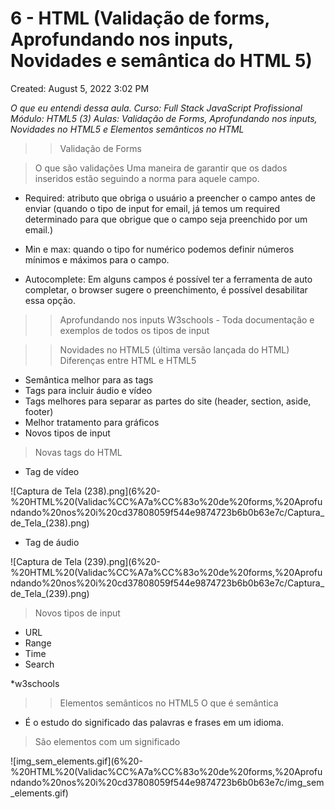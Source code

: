 # 6 - HTML (Validação de forms, Aprofundando nos inputs, Novidades e semântica do HTML 5)

Created: August 5, 2022 3:02 PM

*O que eu entendi dessa aula. 
Curso: Full Stack JavaScript Profissional
Módulo: HTML5 (3)
Aulas: Validação de Forms, Aprofundando nos inputs, Novidades no HTML5 e Elementos semânticos no HTML*

>>Validação de Forms

>O que são validações
Uma maneira de garantir que os dados inseridos estão seguindo a norma para aquele campo.
 - Required: atributo que obriga o usuário a preencher o campo antes de enviar (quando o tipo de input for email, já temos um required determinado para que obrigue que o campo seja preenchido por um email.)

 - Min e max: quando o tipo for numérico podemos definir números mínimos e máximos para o campo.

 - Autocomplete: Em alguns campos é possível ter a ferramenta de auto completar, o browser sugere o preenchimento, é possível desabilitar essa opção.

>>Aprofundando nos inputs
W3schools - Toda documentação e exemplos de todos os tipos de input

>>Novidades no HTML5 (última versão lançada do HTML)
>Diferenças entre HTML e HTML5
 - Semântica melhor para as tags
 - Tags para incluir áudio e vídeo
 - Tags melhores para separar as partes do site (header, section, aside, footer)
 - Melhor tratamento para gráficos
 - Novos tipos de input

>Novas tags do HTML
 - Tag de vídeo

![Captura de Tela (238).png](6%20-%20HTML%20(Validac%CC%A7a%CC%83o%20de%20forms,%20Aprofundando%20nos%20i%20cd37808059f544e9874723b6b0b63e7c/Captura_de_Tela_(238).png)

 - Tag de áudio

![Captura de Tela (239).png](6%20-%20HTML%20(Validac%CC%A7a%CC%83o%20de%20forms,%20Aprofundando%20nos%20i%20cd37808059f544e9874723b6b0b63e7c/Captura_de_Tela_(239).png)

>Novos tipos de input
 - URL
 - Range
 - Time
 - Search

*w3schools

>>Elementos semânticos no HTML5
>O que é semântica
 - É o estudo do significado das palavras e frases em um idioma.
>São elementos com um significado

![img_sem_elements.gif](6%20-%20HTML%20(Validac%CC%A7a%CC%83o%20de%20forms,%20Aprofundando%20nos%20i%20cd37808059f544e9874723b6b0b63e7c/img_sem_elements.gif)